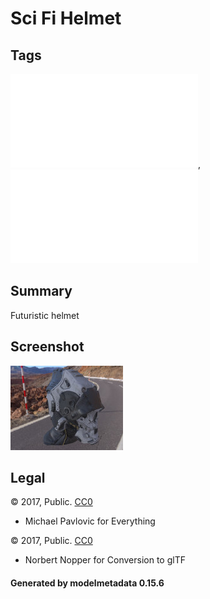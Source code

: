 # Sci Fi Helmet

## Tags

![core](../../Models-core.md), ![testing](../../Models-testing.md)

## Summary

Futuristic helmet

## Screenshot

![screenshot](screenshot/screenshot.jpg)

## Legal

&copy; 2017, Public. [CC0](https://creativecommons.org/publicdomain/zero/1.0/legalcode)

 - Michael Pavlovic for Everything

&copy; 2017, Public. [CC0](https://creativecommons.org/publicdomain/zero/1.0/legalcode)

 - Norbert Nopper for Conversion to glTF

#### Generated by modelmetadata 0.15.6
